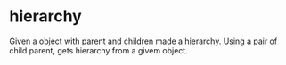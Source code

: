 # hierarchy

Given a object with parent and children made a hierarchy.
Using a pair of child parent, gets hierarchy from a givem object.